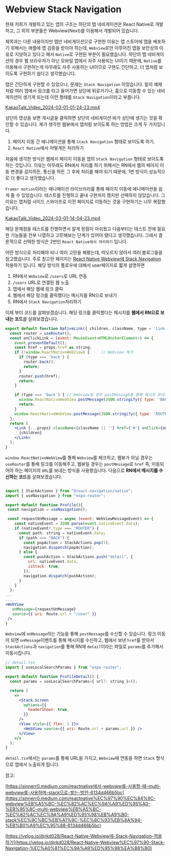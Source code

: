# Webview Stack Navigation

현재 저희가 개발하고 있는 앱의 구조는 하단의 탭 네비게이션은 React Native로 개발하고, 그 외의 부분들은 Webview(Next)를 이용해서 개발되어 있습니다.

제목과는 다른 내용이지만 탭만 네비게이션으로 구현한 이유는 앱 스토어에 앱을 배포하기 위해서는 애플에 앱 검증을 받아야 하는데, `Webview`로만 이루어진 앱을 보안상의 이유로 지양하고 있다고 해서 `Native`로 구현된 부분이 필요했습니다. 하단의 탭 네비게이션의 경우 웹 브라우저가 아닌 모바일 앱에서 자주 사용되는 UI이기 때문에, `Native`를 이용해서 구현하는게 아무래도 자주 사용하는 UI이므로 구현도 간단하고, 더 앱처럼 보이도록 구현하기 쉽다고 생각했습니다.

탭은 간단하게 구현할 수 있었으나, 문제는 `Stack Navigation` 이었습니다. 밑의 예제처럼 여러 앱에서 링크를 타고 들어가면 상단에 뒤로가기나, 홈으로 이동할 수 있는 네비게이션이 생기게 되는데 이런 형태를 `Stack Navigation`이라고 부릅니다.

[KakaoTalk_Video_2024-03-01-01-24-23.mp4](../videos/stackNavigation1.mp4)

상단의 영상을 보면 게시글을 클릭하면 상단의 네비게이션 바가 상단에 생기는 것을 확인할 수 있습니다. 제가 생각한 웹뷰에서 앱처럼 보이도록 하는 방법은 크게 두 가지입니다.

1. 페이지 이동 간 애니메이션을 통해 `Stack Navigation` 형태로 보이도록 하기.
2. `React Native`에서 어떻게든 처리하기

처음에 생각한 방식은 웹에서 페이지 이동을 앱의 `Stack Navigation` 형태로 보이도록 하는 것입니다. 이유는 아무래도 RN에서 처리를 하기 위해서는 RN에서 웹의 페이지 이동 변경을 감지하든, 통신을 하든 그 후에 처리를 해야 되기 때문에, 1번 방식이 성능적으로 더 좋다고 생각했습니다.

`Framer motion`이라는 애니메이션 라이브러리를 통해 페이지 이동에 애니메이션을 쉽게 줄 수 있었습니다. 테스트를 진행하고 끝내 구현까지 했지만 선택하지 않았습니다. 그 이유는 앱처럼 사이드 스와이프로 이전 페이지로 이동하는 것을 구현하기는 너무 복잡했습니다.

[KakaoTalk_Video_2024-03-01-14-04-23.mp4](../videos/stackNavigation2.mp4)

해당 문제점을 테스트를 진행하면서 알게 된점이 아쉬웠고 다음부터는 테스트 전에 필요한 기능들을 전부 나열하고 고민해보는 단계가 있어야 됐다고 생각했습니다. 그래서 결론적으로 선택한 방식은 2번인 `React Native에서 처리하기` 입니다. 

어떤 방식으로 처리해야 되나 여러 고민을 해봤는데, 떠오르지 않아서 여러 블로그들을 참고했습니다. 주로 참고한 페이지는 [React Native Webview에 Stack Navigation](https://velog.io/@rkd028/React-Native-Webview%EC%97%90-Stack-Navigation-%EC%A0%81%EC%9A%A9%ED%95%98%EA%B8%B0) 적용하기 입니다. 해당 방식의 플로우에 대해서 user페이지로 짧게 설명하면 

1. RN에서 `Webview`로 `/users`로 URL 연동
2. `/users` URL로 연결된 웹 노출
3. 앱에서 해당 웹에 링크 클릭 
4. 웹에서 해당 링크를 클릭했다는 메시지를 RN으로 보내기
5. RN에서 `Stack Navigation`처리하기

이제 부터 코드를 살펴보겠습니다. 해당 링크를 클릭했다는 메시지를 **웹에서 RN으로 보내는 코드**를 살펴보겠습니다.

```jsx
export default function NativeLink({ children, className, type = 'link', ...props }: NativeLinkProps) {
  const router = useRouter();
  const onClickLink = (event: MouseEvent<HTMLAnchorElement>) => {
    event.preventDefault();
    const href = props.href as string;
    if (!window.ReactNativeWebView) {     // Webview 체크
      if (type === 'back') {
        router.back();
        return;
      }
      router.push(href);
      return;
    }

    if (type === 'back') { // Webview일 경우 postMessage를 통해 메시지 보내기
      window.ReactNativeWebView.postMessage(JSON.stringify({ type: 'BACK', data: href }));
      return;
    }
    window.ReactNativeWebView.postMessage(JSON.stringify({ type: 'ROUTER', data: href }));
  };
  return (
    <Link {...props} className={className || ''} href={'#'} onClick={onClickLink}>
      {children}
    </Link>
  );
}
```

`window.ReactNativeWebView`를 통해 `Webview`를 체크하고, 웹뷰가 아닐 경우는 `useRouter`를 통해 링크를 이동해주고, 웹뷰일 경우는 `postMessage`로 `href` 즉, 이동되어야 하는 페이지의 `URL`를 보내는 방식을 사용했습니다. 다음으로 **RN에서 메시지를 수신하는 코드**를 살펴보겠습니다.

```jsx

import { StackActions } from "@react-navigation/native";
import { useNavigation } from "expo-router";

export default function Profile(){ 
 const navigation = useNavigation();

 const requestOnMessage = async (event: WebViewMessageEvent) => {
    const nativeEvent = JSON.parse(event.nativeEvent.data);
    if (nativeEvent?.type === "ROUTER") {
      const path: string = nativeEvent.data;
      if (path === "BACK") {
        const popAction = StackActions.pop(1);
        navigation.dispatch(popAction);
      } else {
        const pushAction = StackActions.push("detail", {
          url: nativeEvent.data,
          isStack: true,
        });
        navigation.dispatch(pushAction);
      }
    }
  };
...
... 
<WebView
   onMessage={requestOnMessage}
   source={{ uri: Route.url + "/user" }}
 />
}
```

`Webview`에 `onMessage`라는 기능을 통해 `postMessage`를 수신할 수 있습니다. 링크 이동이 되면 `onMessage`이벤트를 통해 메시지를 수신하고, 웹에서 보낸 `href`를 받아서 `StackActions`과 `navigation`를 통해 RN에 `detail`이라는 파일로 `params`를 추가해서 이동시킵니다.

```jsx
// detail.tsx
import { useLocalSearchParams } from "expo-router";

export default function ProfileDetail() {
  const params = useLocalSearchParams<{ url?: string }>();

  return (
    <>
      <Stack.Screen
        options={{
          headerShown: true,
        }}
      />
      <View style={{ flex: 1 }}>
        <WebView source={{ uri: Route.url + params.url }} />
      </View>
    </>
  );
}
```

`detail.tsx`에서는 `params`를 통해 URL을 가지고, `Webview`에 연동을 하면 `Stack` 형식으로 앱에서 노출되게 됩니다. 

참고: 

[https://sinnerr0.medium.com/reactnative에서-webview를-사용할-때-multi-webview를-사용하며-stack으로-쌓는-방안-6134d466b5bc](https://sinnerr0.medium.com/reactnative%EC%97%90%EC%84%9C-webview%EB%A5%BC-%EC%82%AC%EC%9A%A9%ED%95%A0-%EB%95%8C-multi-webview%EB%A5%BC-%EC%82%AC%EC%9A%A9%ED%95%98%EB%A9%B0-stack%EC%9C%BC%EB%A1%9C-%EC%8C%93%EB%8A%94-%EB%B0%A9%EC%95%88-6134d466b5bc)

[https://velog.io/@rkd028/React-Native-Webview에-Stack-Navigation-적용하기](https://velog.io/@rkd028/React-Native-Webview%EC%97%90-Stack-Navigation-%EC%A0%81%EC%9A%A9%ED%95%98%EA%B8%B0)

